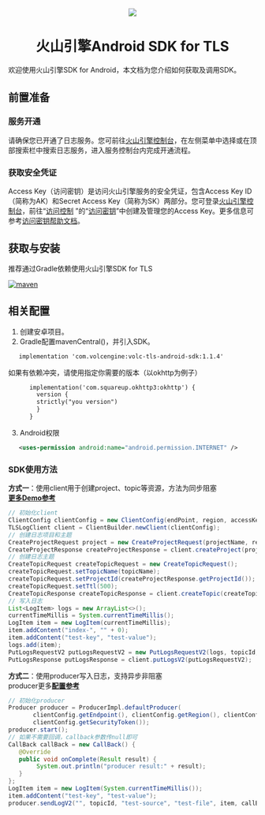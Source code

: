 <h1 align="center"><img src="https://iam.volccdn.com/obj/volcengine-public/pic/volcengine-icon.png"></h1>
<h1 align="center">火山引擎Android SDK for TLS</h1> 
欢迎使用火山引擎SDK for Android，本文档为您介绍如何获取及调用SDK。

## 前置准备

### 服务开通

请确保您已开通了日志服务。您可前往[火山引擎控制台](https://console.volcengine.com/ )，在左侧菜单中选择或在顶部搜索栏中搜索日志服务，进入服务控制台内完成开通流程。

### 获取安全凭证

Access Key（访问密钥）是访问火山引擎服务的安全凭证，包含Access Key ID（简称为AK）和Secret Access
Key（简称为SK）两部分。您可登录[火山引擎控制台](https://console.volcengine.com/ )，前往“[访问控制](https://console.volcengine.com/iam )
”的“[访问密钥](https://console.volcengine.com/iam/keymanage/ )”中创建及管理您的Access
Key。更多信息可参考[访问密钥帮助文档](https://www.volcengine.com/docs/6291/65568 )。

## 获取与安装

推荐通过Gradle依赖使用火山引擎SDK for TLS

[![maven](https://img.shields.io/maven-central/v/com.volcengine/volc-tls-android-sdk)](https://search.maven.org/artifact/com.volcengine/volc-tls-android-sdk)




## 相关配置
1. 创建安卓项目。
2. Gradle配置mavenCentral()，并引入SDK。
```xml
   implementation 'com.volcengine:volc-tls-android-sdk:1.1.4'
```
如果有依赖冲突，请使用指定你需要的版本（以okhttp为例子）
```xml
      implementation('com.squareup.okhttp3:okhttp') {
        version {
        strictly("you version")
        }
      }
```
3. Android权限
```xml
   <uses-permission android:name="android.permission.INTERNET" />
```


### SDK使用方法
**方式一**：使用client用于创建project、topic等资源，方法为同步阻塞<br>
[**更多Demo参考**](https://github.com/volcengine/ve-tls-android-sdk/tree/master/src/main/java/com/volcengine/demo)

```java
// 初始化client
ClientConfig clientConfig = new ClientConfig(endPoint, region, accessKey, secretKey, token);
TLSLogClient client = ClientBuilder.newClient(clientConfig);
// 创建日志项目和主题
CreateProjectRequest project = new CreateProjectRequest(projectName, region, description);
CreateProjectResponse createProjectResponse = client.createProject(project);
// 创建日志主题
CreateTopicRequest createTopicRequest = new CreateTopicRequest();
createTopicRequest.setTopicName(topicName);
createTopicRequest.setProjectId(createProjectResponse.getProjectId());
createTopicRequest.setTtl(500);
CreateTopicResponse createTopicResponse = client.createTopic(createTopicRequest);
// 写入日志
List<LogItem> logs = new ArrayList<>();
currentTimeMillis = System.currentTimeMillis();
LogItem item = new LogItem(currentTimeMillis);
item.addContent("index-", "" + 0);
item.addContent("test-key", "test-value");
logs.add(item);
PutLogsRequestV2 putLogsRequestV2 = new PutLogsRequestV2(logs, topicId, null, LZ4, "test-path", "test-file");
PutLogsResponse putLogsResponse = client.putLogsV2(putLogsRequestV2);
```
**方式二**：使用producer写入日志，支持异步非阻塞<br>producer更多[**配置参考**](https://github.com/volcengine/ve-tls-android-sdk/blob/master/src/main/java/com/volcengine/model/tls/producer/Producer.md)
```java
// 初始化producer
Producer producer = ProducerImpl.defaultProducer(
       clientConfig.getEndpoint(), clientConfig.getRegion(), clientConfig.getAccessKeyId(), clientConfig.getAccessKeySecret(),
       clientConfig.getSecurityToken());
producer.start();
// 如果不需要回调，callback参数传null即可
CallBack callBack = new CallBack() {
   @Override
   public void onComplete(Result result) {
        System.out.println("producer result:" + result);
   }
};
LogItem item = new LogItem(System.currentTimeMillis());
item.addContent("test-key", "test-value");
producer.sendLogV2("", topicId, "test-source", "test-file", item, callBack);
```

